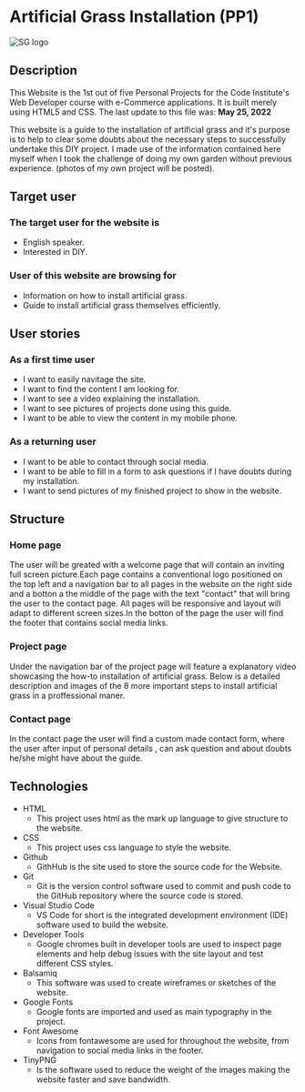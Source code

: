 # Artificial Grass Installation (PP1)

![SG logo](assets/images/shamGrass-logo.png)

## Description

This Website is the 1st out of five Personal Projects for the Code Institute's  Web Developer course
with e-Commerce applications. It is built merely using HTML5 and CSS.
The last update to this file was: **May 25, 2022**

This website is a guide to the installation of artificial grass and it's purpose is to help
to clear some doubts about the  necessary steps to successfully undertake this DIY project. I made use of  the information contained here myself when I took the challenge of doing my own garden without previous experience. (photos of my own project will be posted).

## Target user

### The target user for the website is

- English speaker.
- Interested in DIY.

### User of this website are browsing for

- Information on how to install artificial grass.
- Guide to install artificial grass themselves efficiently.

## User stories

### As a first time user

- I want to easily navitage the site.
- I want to find the content I am looking for.
- I want to see a video explaining the installation.
- I want to see pictures of projects done using this guide.
- I want to be able to view the content in my mobile phone.

### As a returning user

- I want to be able to contact through social media.
- I want to be able to fill in a form to ask questions if I have doubts during my   installation.
- I want to send pictures of my finished project to show in the website.

## Structure

### Home page

The user will be greated with a welcome page that will contain an inviting full screen picture.Each page contains a conventional logo positioned on the top left and a navigation bar to all pages in the website on the right side and a botton a the middle of the page with the text "contact" that will bring the user to the contact page. All pages will be responsive and layout will adapt to different screen sizes.In the botton of the page the user will find the footer that  contains  social media links.

### Project page

Under the navigation bar of the project page will feature a explanatory video showcasing the how-to installation of artificial grass.
Below is a detailed description and images of the 8 more important steps to install artificial grass in a proffessional maner.

### Contact page

In the contact page the user will find a custom made contact form, where the user after input of personal details , can ask question and about doubts he/she might have about the guide.

## Technologies

- HTML
  - This project uses html as the mark up language to give structure to the website.
- CSS
  - This project uses css language to style the website.
- Github
  - GithHub is the site used to store the source code for the Website.
- Git
  - Git is the  version control software used to commit and push code to the GitHub repository where the source code is stored.
- Visual Studio Code
  - VS Code for short is the integrated development environment (IDE) software used to build the website.
- Developer Tools
  - Google chromes built in developer tools are used to inspect page elements and help debug issues with the site layout and test different CSS styles.
- Balsamiq
  - This software was used to create wireframes or sketches of the website.
- Google Fonts
  - Google fonts are imported and used as main typography in the project.
- Font Awesome
  - Icons from fontawesome are used for throughout the website, from navigation to social media links in the footer.
- TinyPNG
  - Is the software used to reduce the weight of the images making the website faster and save bandwidth.
